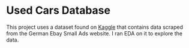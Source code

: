 # Used Cars Database

This project uses a dataset found on [Kaggle](https://www.kaggle.com/orgesleka/used-cars-database) that contains data scraped from the German Ebay Small Ads website.
I ran EDA on it to explore the data.
